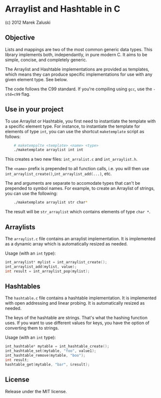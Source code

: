 Arraylist and Hashtable in C
============================

(c) 2012 Marek Zaluski 

Objective
---------

Lists and mappings are two of the most common generic data types. This library implements both, independantly, in pure modern C. It aims to be simple, concise, and completely generic.

The Arraylist and Hashtable implementations are provided as templates, which means they can produce specific implementations for use with any given element type. See below.

The code follows the C99 standard. If you're compiling using `gcc`, use the `-std=c99` flag.

Use in your project
-------------------

To use Arraylist or Hashtable, you first need to instantiate the template with a specific element type. For instance, to instantiate the template for elements of type `int`, you can use the shortcut `maketemplate` script as follows:

```bash
	# maketempalte <template> <name> <type>
	./maketemplate arraylist int int
```

This creates a two new files: `int_arralist.c` and `int_arraylist.h`.

The `<name>` prefix is prepended to all function calls, i.e. you will then use `int_arraylist_create()`,`int_arraylist_add(...)`, etc.

The <name> and <type> arguments are separate to accomodate types that can't be prepended to symbol names. For example, to create an Arraylist of strings, you can use the following:

```bash
	./maketemplate arraylist str char*
```

The result will be `str_arraylist` which contains elements of type `char *`.

Arraylists
-----------

The `arraylist.c` file contains an arraylist implementation. It is implemented as a dynamic array which is automatically resized as needed.

Usage (with an `int` type):

```c
int_arraylist* mylist = int_arraylist_create();
int_arraylist_add(mylist, value);
int result = int_arraylist_pop(mylist);
```

Hashtables
-----------

The `hashtable.c` file contains a hashtable implementation. It is implemented with open addressing and linear probing. It is automatically resized as needed.

The keys of the hashtable are strings. That's what the hashing function uses. If you want to use different values for keys, you have the option of converting them to strings.

Usage (with an `int` type):

```c
int_hashtable* mytable = int_hashtable_create();
int_hashtable_set(mytable, "foo", value1);
int_hashtable_remove(mytable, "boo");
int result;
hashtable_get(mytable, "bar", &result);
```

License
-------

Release under the MIT license.
